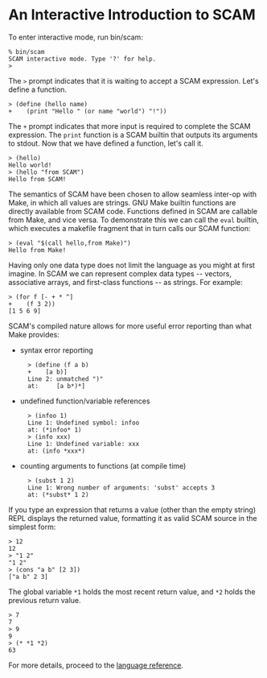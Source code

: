 An Interactive Introduction to SCAM
====

To enter interactive mode, run bin/scam:

    % bin/scam
    SCAM interactive mode. Type '?' for help.
    >

The `>` prompt indicates that it is waiting to accept a SCAM expression.
Let's define a function.

    > (define (hello name)
    +    (print "Hello " (or name "world") "!"))

The `+` prompt indicates that more input is required to complete the SCAM
expression. The `print` function is a SCAM builtin that outputs its
arguments to stdout. Now that we have defined a function, let's call it.

    > (hello)
    Hello world!
    > (hello "from SCAM")
    Hello from SCAM!

The semantics of SCAM have been chosen to allow seamless inter-op with Make,
in which all values are strings. GNU Make builtin functions are directly
available from SCAM code. Functions defined in SCAM are callable from Make,
and vice versa. To demonstrate this we can call the `eval` builtin, which
executes a makefile fragment that in turn calls our SCAM function:

    > (eval "$(call hello,from Make)")
    Hello from Make!

Having only one data type does not limit the language as you might at first
imagine.  In SCAM we can represent complex data types -- vectors,
associative arrays, and first-class functions -- as strings.  For example:

    > (for f [- + * ^]
    +    (f 3 2))
    [1 5 6 9]

SCAM's compiled nature allows for more useful error reporting than what Make
provides:

* syntax error reporting

        > (define (f a b)
        +    [a b)]
        Line 2: unmatched ")"
        at:     [a b*)*]

* undefined function/variable references

        > (infoo 1)
        Line 1: Undefined symbol: infoo
        at: (*infoo* 1)
        > (info xxx)
        Line 1: Undefined variable: xxx
        at: (info *xxx*)

* counting arguments to functions (at compile time)

        > (subst 1 2)
        Line 1: Wrong number of arguments: 'subst' accepts 3
        at: (*subst* 1 2)


If you type an expression that returns a value (other than the empty string)
REPL displays the returned value, formatting it as valid SCAM source in the
simplest form:

    > 12
    12
    > "1 2"
    "1 2"
    > (cons "a b" [2 3])
    ["a b" 2 3]

The global variable `*1` holds the most recent return value, and `*2` holds
the previous return value.

    > 7
    7
    > 9
    9
    > (* *1 *2)
    63

For more details, proceed to the [language reference](reference.md).
